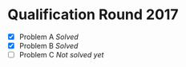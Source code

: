 # Qualification Round 2017

* [x] Problem A *Solved*
* [x] Problem B *Solved*
* [ ] Problem C *Not solved yet*
